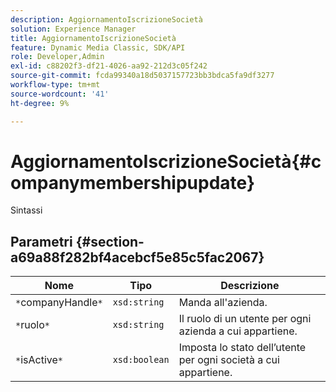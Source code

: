 ```yaml
---
description: AggiornamentoIscrizioneSocietà
solution: Experience Manager
title: AggiornamentoIscrizioneSocietà
feature: Dynamic Media Classic, SDK/API
role: Developer,Admin
exl-id: c88202f3-df21-4026-aa92-212d3c05f242
source-git-commit: fcda99340a18d5037157723bb3bdca5fa9df3277
workflow-type: tm+mt
source-wordcount: '41'
ht-degree: 9%

---
```


# AggiornamentoIscrizioneSocietà{#companymembershipupdate}

Sintassi

## Parametri {#section-a69a88f282bf4acebcf5e85c5fac2067}

| Nome | Tipo | Descrizione |
|---|---|---|
| `*`companyHandle`*` | `xsd:string` | Manda all&#39;azienda. |
| `*`ruolo`*` | `xsd:string` | Il ruolo di un utente per ogni azienda a cui appartiene. |
| `*`isActive`*` | `xsd:boolean` | Imposta lo stato dell’utente per ogni società a cui appartiene. |
